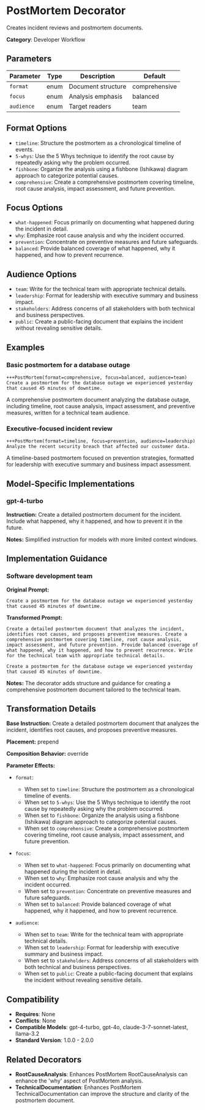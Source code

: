 # PostMortem Decorator

Creates incident reviews and postmortem documents.

**Category**: Developer Workflow

## Parameters

| Parameter | Type | Description | Default |
|-----------|------|-------------|--------|
| `format` | enum | Document structure | comprehensive |
| `focus` | enum | Analysis emphasis | balanced |
| `audience` | enum | Target readers | team |

## Format Options

- `timeline`: Structure the postmortem as a chronological timeline of events.
- `5-whys`: Use the 5 Whys technique to identify the root cause by repeatedly asking why the problem occurred.
- `fishbone`: Organize the analysis using a fishbone (Ishikawa) diagram approach to categorize potential causes.
- `comprehensive`: Create a comprehensive postmortem covering timeline, root cause analysis, impact assessment, and future prevention.

## Focus Options

- `what-happened`: Focus primarily on documenting what happened during the incident in detail.
- `why`: Emphasize root cause analysis and why the incident occurred.
- `prevention`: Concentrate on preventive measures and future safeguards.
- `balanced`: Provide balanced coverage of what happened, why it happened, and how to prevent recurrence.

## Audience Options

- `team`: Write for the technical team with appropriate technical details.
- `leadership`: Format for leadership with executive summary and business impact.
- `stakeholders`: Address concerns of all stakeholders with both technical and business perspectives.
- `public`: Create a public-facing document that explains the incident without revealing sensitive details.

## Examples

### Basic postmortem for a database outage

```
+++PostMortem(format=comprehensive, focus=balanced, audience=team)
Create a postmortem for the database outage we experienced yesterday that caused 45 minutes of downtime.
```

A comprehensive postmortem document analyzing the database outage, including timeline, root cause analysis, impact assessment, and preventive measures, written for a technical team audience.

### Executive-focused incident review

```
+++PostMortem(format=timeline, focus=prevention, audience=leadership)
Analyze the recent security breach that affected our customer data.
```

A timeline-based postmortem focused on prevention strategies, formatted for leadership with executive summary and business impact assessment.

## Model-Specific Implementations

### gpt-4-turbo

**Instruction:** Create a detailed postmortem document for the incident. Include what happened, why it happened, and how to prevent it in the future.

**Notes:** Simplified instruction for models with more limited context windows.


## Implementation Guidance

### Software development team

**Original Prompt:**
```
Create a postmortem for the database outage we experienced yesterday that caused 45 minutes of downtime.
```

**Transformed Prompt:**
```
Create a detailed postmortem document that analyzes the incident, identifies root causes, and proposes preventive measures. Create a comprehensive postmortem covering timeline, root cause analysis, impact assessment, and future prevention. Provide balanced coverage of what happened, why it happened, and how to prevent recurrence. Write for the technical team with appropriate technical details.

Create a postmortem for the database outage we experienced yesterday that caused 45 minutes of downtime.
```

**Notes:** The decorator adds structure and guidance for creating a comprehensive postmortem document tailored to the technical team.

## Transformation Details

**Base Instruction:** Create a detailed postmortem document that analyzes the incident, identifies root causes, and proposes preventive measures.

**Placement:** prepend

**Composition Behavior:** override

**Parameter Effects:**

- `format`:
  - When set to `timeline`: Structure the postmortem as a chronological timeline of events.
  - When set to `5-whys`: Use the 5 Whys technique to identify the root cause by repeatedly asking why the problem occurred.
  - When set to `fishbone`: Organize the analysis using a fishbone (Ishikawa) diagram approach to categorize potential causes.
  - When set to `comprehensive`: Create a comprehensive postmortem covering timeline, root cause analysis, impact assessment, and future prevention.

- `focus`:
  - When set to `what-happened`: Focus primarily on documenting what happened during the incident in detail.
  - When set to `why`: Emphasize root cause analysis and why the incident occurred.
  - When set to `prevention`: Concentrate on preventive measures and future safeguards.
  - When set to `balanced`: Provide balanced coverage of what happened, why it happened, and how to prevent recurrence.

- `audience`:
  - When set to `team`: Write for the technical team with appropriate technical details.
  - When set to `leadership`: Format for leadership with executive summary and business impact.
  - When set to `stakeholders`: Address concerns of all stakeholders with both technical and business perspectives.
  - When set to `public`: Create a public-facing document that explains the incident without revealing sensitive details.

## Compatibility

- **Requires**: None
- **Conflicts**: None
- **Compatible Models**: gpt-4-turbo, gpt-4o, claude-3-7-sonnet-latest, llama-3.2
- **Standard Version**: 1.0.0 - 2.0.0

## Related Decorators

- **RootCauseAnalysis**: Enhances PostMortem RootCauseAnalysis can enhance the 'why' aspect of PostMortem analysis.
- **TechnicalDocumentation**: Enhances PostMortem TechnicalDocumentation can improve the structure and clarity of the postmortem document.
